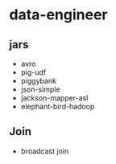 # data-engineer

## jars 
- avro 
- pig-udf 
- piggybank 
- json-simple
- jackson-mapper-asl
- elephant-bird-hadoop 



## Join 
- broadcast join 





